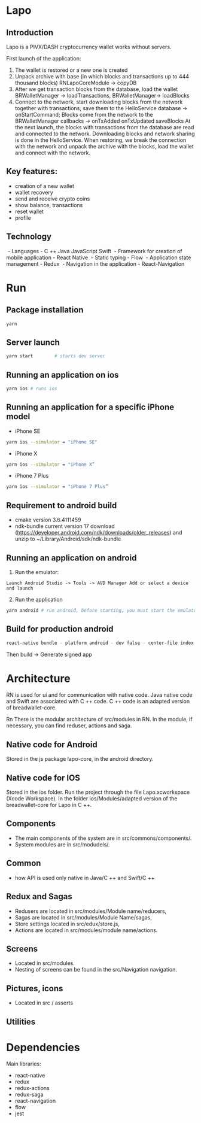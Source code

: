 # Lapo

## Introduction

Lapo is a PIVX/DASH cryptocurrency wallet works without servers.

First launch of the application:
1. The wallet is restored or a new one is created
2. Unpack archive with base (in which blocks and transactions up to 444 thousand blocks) RNLapoCoreModule -> copyDB
3. After we get transaction blocks from the database, load the wallet BRWalletManager -> loadTransactions, BRWalletManager-> loadBlocks
4. Connect to the network, start downloading blocks from the network together with transactions, save them to the HelloService database -> onStartCommand; Blocks come from the network to the BRWalletManager callbacks -> onTxAdded onTxUpdated saveBlocks
At the next launch, the blocks with transactions from the database are read and connected to the network. Downloading blocks and network sharing is done in the HelloService.
When restoring, we break the connection with the network and unpack the archive with the blocks, load the wallet and connect with the network.

## Key features:

- creation of a new wallet
- wallet recovery
- send and receive crypto coins
- show balance, transactions
- reset wallet
- profile

## Technology
 - Languages ​- C ++ Java JavaScript Swift
 - Framework for creation of mobile application - React Native
 - Static typing - Flow
 - Application state management - Redux
 - Navigation in the application - React-Navigation

# Run
Package installation
---

```sh
yarn
```

Server launch
---

```sh
yarn start        # starts dev server
```

Running an application on ios
---

``` sh
yarn ios # runs ios
```

Running an application for a specific iPhone model
---

- iPhone SE

``` sh
yarn ios --simulator = "iPhone SE"
```

- iPhone X

``` sh
yarn ios --simulator = "iPhone X”
```

- iPhone 7 Plus

``` sh
yarn ios --simulator = "iPhone 7 Plus”
```

Requirement to android build 
---
- cmake version 3.6.4111459
- ndk-bundle current version 17
download (https://developer.android.com/ndk/downloads/older_releases)
  and unzip to ~/⁨Library/Android⁩/⁨sdk⁩/ndk-bundle⁩

Running an application on android
---
1. Run the emulator:

```
Launch Android Studio -> Tools -> AVD Manager Add or select a device and launch
```

2. Run the application

``` sh
yarn android # run android, before starting, you must start the emulator or connect the device.
```

Build for production android
-----

``` sh
react-native bundle - platform android - dev false - center-file index.js - bundle-output android/app/src/main/assets/index.android.bundle - assets-dest android/app/build/intermediates/res/merged/release/
```

Then build -> Generate signed app

# Architecture

RN is used for ui and for communication with native code. Java native code and Swift are associated with C ++ code. C ++ code is an adapted version of breadwallet-core.

Rn
There is the modular architecture of src/modules in RN. In the module, if necessary, you can find reduser, actions and saga.

Native code for Android
---

Stored in the js package lapo-core, in the android directory.


Native code for IOS
---
Stored in the ios folder. Run the project through the file Lapo.xcworkspace (Xcode Workspace). In the folder ios/Modules/adapted version of the breadwallet-core for Lapo in C ++.

Components
---

- The main components of the system are in src/commons/components/.
- System modules are in src/modudels/.

Common
---

- how API is used only native in Java/C ++ and Swift/C ++

Redux and Sagas
---

- Redusers are located in src/modules/Module name/reducers,
- Sagas are located in src/modules/Module Name/sagas,
- Store settings located in src/edux/store.js,
- Actions are located in src/modules/module name/actions.

Screens
---

- Located in src/modules.
- Nesting of screens can be found in the src/Navigation navigation.

Pictures, icons
---

- Located in src / asserts

Utilities
---
# Dependencies

Main libraries:
- react-native
- redux
- redux-actions
- redux-saga
- react-navigation
- flow
- jest
